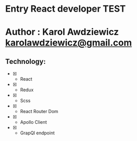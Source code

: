 # Entry React developer TEST


Author : Karol Awdziewicz
karolawdziewicz@gmail.com
===


  ##  Technology:

- [x] - React
- [x] - Redux
- [x] - Scss
- [x] - React Router Dom
- [x] - Apollo Client
- [x] - GrapQl endpoint 





